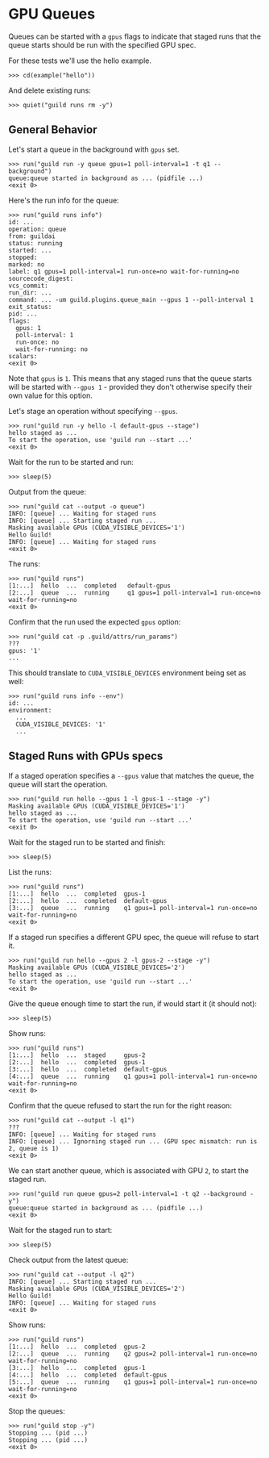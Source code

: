 # GPU Queues

Queues can be started with a `gpus` flags to indicate that staged runs
that the queue starts should be run with the specified GPU spec.

For these tests we'll use the hello example.

    >>> cd(example("hello"))

And delete existing runs:

    >>> quiet("guild runs rm -y")

## General Behavior

Let's start a queue in the background with `gpus` set.

    >>> run("guild run -y queue gpus=1 poll-interval=1 -t q1 --background")
    queue:queue started in background as ... (pidfile ...)
    <exit 0>

Here's the run info for the queue:

    >>> run("guild runs info")
    id: ...
    operation: queue
    from: guildai
    status: running
    started: ...
    stopped:
    marked: no
    label: q1 gpus=1 poll-interval=1 run-once=no wait-for-running=no
    sourcecode_digest:
    vcs_commit:
    run_dir: ...
    command: ... -um guild.plugins.queue_main --gpus 1 --poll-interval 1
    exit_status:
    pid: ...
    flags:
      gpus: 1
      poll-interval: 1
      run-once: no
      wait-for-running: no
    scalars:
    <exit 0>

Note that `gpus` is `1`. This means that any staged runs that the
queue starts will be started with `--gpus 1` - provided they don't
otherwise specify their own value for this option.

Let's stage an operation without specifying `--gpus`.

    >>> run("guild run -y hello -l default-gpus --stage")
    hello staged as ...
    To start the operation, use 'guild run --start ...'
    <exit 0>

Wait for the run to be started and run:

    >>> sleep(5)

Output from the queue:

    >>> run("guild cat --output -o queue")
    INFO: [queue] ... Waiting for staged runs
    INFO: [queue] ... Starting staged run ...
    Masking available GPUs (CUDA_VISIBLE_DEVICES='1')
    Hello Guild!
    INFO: [queue] ... Waiting for staged runs
    <exit 0>

The runs:

    >>> run("guild runs")
    [1:...]  hello  ...  completed   default-gpus
    [2:...]  queue  ...  running     q1 gpus=1 poll-interval=1 run-once=no wait-for-running=no
    <exit 0>

Confirm that the run used the expected `gpus` option:

    >>> run("guild cat -p .guild/attrs/run_params")
    ???
    gpus: '1'
    ...

This should translate to `CUDA_VISIBLE_DEVICES` environment being set
as well:

    >>> run("guild runs info --env")
    id: ...
    environment:
      ...
      CUDA_VISIBLE_DEVICES: '1'
      ...

## Staged Runs with GPUs specs

If a staged operation specifies a `--gpus` value that matches the
queue, the queue will start the operation.

    >>> run("guild run hello --gpus 1 -l gpus-1 --stage -y")
    Masking available GPUs (CUDA_VISIBLE_DEVICES='1')
    hello staged as ...
    To start the operation, use 'guild run --start ...'
    <exit 0>

Wait for the staged run to be started and finish:

    >>> sleep(5)

List the runs:

    >>> run("guild runs")
    [1:...]  hello  ...  completed  gpus-1
    [2:...]  hello  ...  completed  default-gpus
    [3:...]  queue  ...  running    q1 gpus=1 poll-interval=1 run-once=no wait-for-running=no
    <exit 0>

If a staged run specifies a different GPU spec, the queue will refuse
to start it.

    >>> run("guild run hello --gpus 2 -l gpus-2 --stage -y")
    Masking available GPUs (CUDA_VISIBLE_DEVICES='2')
    hello staged as ...
    To start the operation, use 'guild run --start ...'
    <exit 0>

Give the queue enough time to start the run, if would start it (it
should not):

    >>> sleep(5)

Show runs:

    >>> run("guild runs")
    [1:...]  hello  ...  staged     gpus-2
    [2:...]  hello  ...  completed  gpus-1
    [3:...]  hello  ...  completed  default-gpus
    [4:...]  queue  ...  running    q1 gpus=1 poll-interval=1 run-once=no wait-for-running=no
    <exit 0>

Confirm that the queue refused to start the run for the right reason:

    >>> run("guild cat --output -l q1")
    ???
    INFO: [queue] ... Waiting for staged runs
    INFO: [queue] ... Ignorning staged run ... (GPU spec mismatch: run is 2, queue is 1)
    <exit 0>

We can start another queue, which is associated with GPU `2`, to start
the staged run.

    >>> run("guild run queue gpus=2 poll-interval=1 -t q2 --background -y")
    queue:queue started in background as ... (pidfile ...)
    <exit 0>

Wait for the staged run to start:

    >>> sleep(5)

Check output from the latest queue:

    >>> run("guild cat --output -l q2")
    INFO: [queue] ... Starting staged run ...
    Masking available GPUs (CUDA_VISIBLE_DEVICES='2')
    Hello Guild!
    INFO: [queue] ... Waiting for staged runs
    <exit 0>

Show runs:

    >>> run("guild runs")
    [1:...]  hello  ...  completed  gpus-2
    [2:...]  queue  ...  running    q2 gpus=2 poll-interval=1 run-once=no wait-for-running=no
    [3:...]  hello  ...  completed  gpus-1
    [4:...]  hello  ...  completed  default-gpus
    [5:...]  queue  ...  running    q1 gpus=1 poll-interval=1 run-once=no wait-for-running=no
    <exit 0>

Stop the queues:

    >>> run("guild stop -y")
    Stopping ... (pid ...)
    Stopping ... (pid ...)
    <exit 0>
